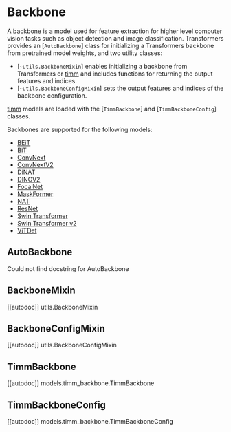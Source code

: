 <!--Copyright 2023 The HuggingFace Team. All rights reserved.

Licensed under the Apache License, Version 2.0 (the "License"); you may not use this file except in compliance with
the License. You may obtain a copy of the License at

http://www.apache.org/licenses/LICENSE-2.0

Unless required by applicable law or agreed to in writing, software distributed under the License is distributed on
an "AS IS" BASIS, WITHOUT WARRANTIES OR CONDITIONS OF ANY KIND, either express or implied. See the License for the
specific language governing permissions and limitations under the License.

⚠️ Note that this file is in Markdown but contain specific syntax for our doc-builder (similar to MDX) that may not be
rendered properly in your Markdown viewer.

-->

# Backbone

A backbone is a model used for feature extraction for higher level computer vision tasks such as object detection and image classification. Transformers provides an [`AutoBackbone`] class for initializing a Transformers backbone from pretrained model weights, and two utility classes:

* [`~utils.BackboneMixin`] enables initializing a backbone from Transformers or [timm](https://hf.co/docs/timm/index) and includes functions for returning the output features and indices.
* [`~utils.BackboneConfigMixin`] sets the output features and indices of the backbone configuration.

[timm](https://hf.co/docs/timm/index) models are loaded with the [`TimmBackbone`] and [`TimmBackboneConfig`] classes.

Backbones are supported for the following models:

* [BEiT](../model_doc/beit)
* [BiT](../model_doc/bit)
* [ConvNext](../model_doc/convnext)
* [ConvNextV2](../model_doc/convnextv2)
* [DiNAT](../model_doc/dinat)
* [DINOV2](../model_doc/dinov2)
* [FocalNet](../model_doc/focalnet)
* [MaskFormer](../model_doc/maskformer)
* [NAT](../model_doc/nat)
* [ResNet](../model_doc/resnet)
* [Swin Transformer](../model_doc/swin)
* [Swin Transformer v2](../model_doc/swinv2)
* [ViTDet](../model_doc/vitdet)

## AutoBackbone

Could not find docstring for AutoBackbone

## BackboneMixin

[[autodoc]] utils.BackboneMixin

## BackboneConfigMixin

[[autodoc]] utils.BackboneConfigMixin

## TimmBackbone

[[autodoc]] models.timm_backbone.TimmBackbone

## TimmBackboneConfig

[[autodoc]] models.timm_backbone.TimmBackboneConfig

